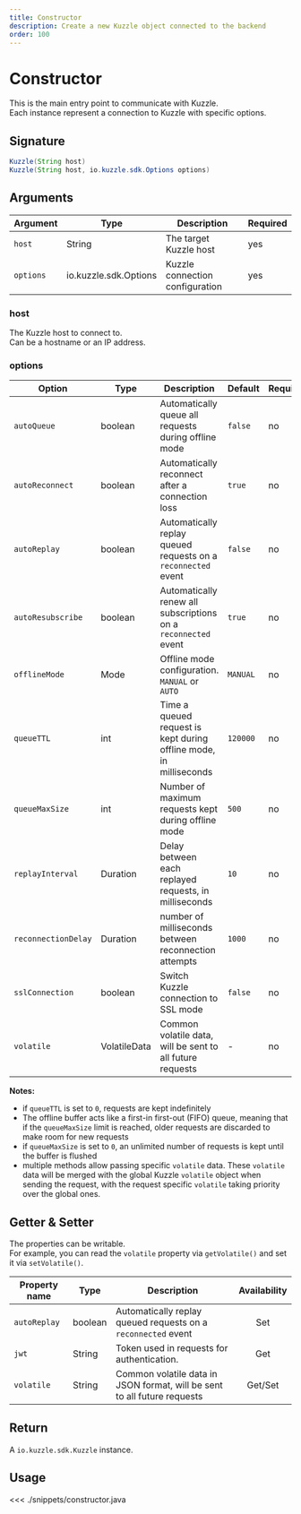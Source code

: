 ```yaml
---
title: Constructor
description: Create a new Kuzzle object connected to the backend
order: 100
---
```


# Constructor

This is the main entry point to communicate with Kuzzle.  
Each instance represent a connection to Kuzzle with specific options.

## Signature

```java
Kuzzle(String host)
Kuzzle(String host, io.kuzzle.sdk.Options options)
```

## Arguments

| Argument  | Type                  | Description                     | Required |
| --------- | --------------------- | ------------------------------- | -------- |
| `host`    | String                | The target Kuzzle host          | yes      |
| `options` | io.kuzzle.sdk.Options | Kuzzle connection configuration | yes      |

### host

The Kuzzle host to connect to.  
Can be a hostname or an IP address.

### options

| Option              | Type         | Description                                                        | Default  | Required |
| ------------------- | ------------ | ------------------------------------------------------------------ | -------- | -------- |
| `autoQueue`         | boolean      | Automatically queue all requests during offline mode               | `false`  | no       |
| `autoReconnect`     | boolean      | Automatically reconnect after a connection loss                    | `true`   | no       |
| `autoReplay`        | boolean      | Automatically replay queued requests on a `reconnected` event      | `false`  | no       |
| `autoResubscribe`   | boolean      | Automatically renew all subscriptions on a `reconnected` event     | `true`   | no       |
| `offlineMode`       | Mode         | Offline mode configuration. `MANUAL` or `AUTO`                     | `MANUAL` | no       |
| `queueTTL`          | int          | Time a queued request is kept during offline mode, in milliseconds | `120000` | no       |
| `queueMaxSize`      | int          | Number of maximum requests kept during offline mode                | `500`    | no       |
| `replayInterval`    | Duration     | Delay between each replayed requests, in milliseconds              | `10`     | no       |
| `reconnectionDelay` | Duration     | number of milliseconds between reconnection attempts               | `1000`   | no       |
| `sslConnection`     | boolean      | Switch Kuzzle connection to SSL mode                               | `false`  | no       |
| `volatile`          | VolatileData | Common volatile data, will be sent to all future requests          | -        | no       |

**Notes:**

- if `queueTTL` is set to `0`, requests are kept indefinitely
- The offline buffer acts like a first-in first-out (FIFO) queue, meaning that if the `queueMaxSize` limit is reached, older requests are discarded to make room for new requests
- if `queueMaxSize` is set to `0`, an unlimited number of requests is kept until the buffer is flushed
- multiple methods allow passing specific `volatile` data. These `volatile` data will be merged with the global Kuzzle `volatile` object when sending the request, with the request specific `volatile` taking priority over the global ones.

## Getter & Setter

The properties can be writable.  
For example, you can read the `volatile` property via `getVolatile()` and set it via `setVolatile()`.

| Property name | Type    | Description                                                              | Availability |
| ------------- | ------- | ------------------------------------------------------------------------ | :----------: |
| `autoReplay`  | boolean | Automatically replay queued requests on a `reconnected` event            |     Set      |
| `jwt`         | String  | Token used in requests for authentication.                               |     Get      |
| `volatile`    | String  | Common volatile data in JSON format, will be sent to all future requests |   Get/Set    |

## Return

A `io.kuzzle.sdk.Kuzzle` instance.

## Usage

<<< ./snippets/constructor.java
